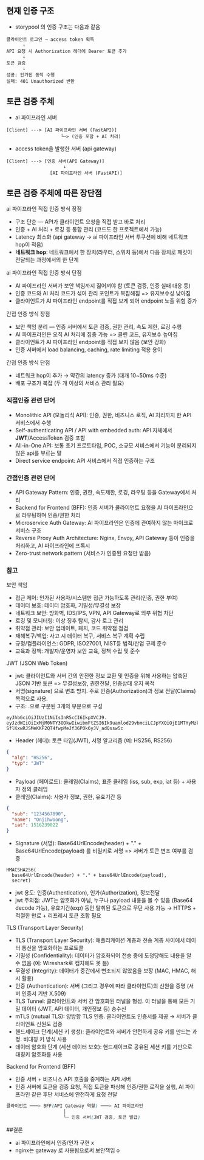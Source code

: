 ## 현재 인증 구조
- storypool 의 인증 구조는 다음과 같음
```
클라이언트 로그인 → access token 획득
      ↓
API 요청 시 Authorization 헤더에 Bearer 토큰 추가
      ↓
토큰 검증
      ↓
성공: 인가된 동작 수행
실패: 401 Unauthorized 반환
```

## 토큰 검증 주체
- ai 파이프라인 서버
```
[Client] ---> [AI 파이프라인 서버 (FastAPI)]
                    └─> (인증 포함 + AI 처리)
```
- access token을 발행한 서버 (api gateway)
```
[Client] ---> [인증 서버(API Gateway)]
                     ↓
                [AI 파이프라인 서버 (FastAPI)]
```

## 토큰 검증 주체에 따른 장단점
ai 파이프라인 직접 인증 방식 장점
- 구조 단순 — API가 클라이언트 요청을 직접 받고 바로 처리
- 인증 + AI 처리 + 로깅 등 통합 관리 (코드도 한 프로젝트에서 가능)
- Latency 최소화 (api gateway -> ai 파이프라인 서버 투쿠션에 비해 네트워크 hop이 적음)
- **네트워크 hop**: 네트워크에서 한 장치(라우터, 스위치 등)에서 다음 장치로 패킷이 전달되는 과정에서의 한 단계

ai 파이프라인 직접 인증 방식 단점
- AI 파이프라인 서버가 보안 책임까지 짊어져야 함 (토큰 검증, 인증 실패 대응 등)
- 인증 코드와 AI 처리 코드가 섞여 관리 포인트가 복잡해짐 => 유지보수성 낮아짐
- 클라이언트가 AI 파이프라인 endpoint를 직접 보게 되어 endpoint 노출 위험 증가

간접 인증 방식 장점
- 보안 책임 분리 — 인증 서버에서 토큰 검증, 권한 관리, 속도 제한, 로깅 수행
- AI 파이프라인은 오직 AI 처리에 집중 가능 => 클린 코드, 유지보수 높아짐
- 클라이언트가 AI 파이프라인 endpoint를 직접 보지 않음 (보안 강화)
- 인증 서버에서 load balancing, caching, rate limiting 적용 용이

간접 인증 방식 단점
- 네트워크 hop이 추가 → 약간의 latency 증가 (대개 10~50ms 수준)
- 배포 구조가 복잡 (두 개 이상의 서비스 관리 필요)

### 직접인증 관련 단어
- Monolithic API (모놀리식 API): 인증, 권한, 비즈니스 로직, AI 처리까지 한 API 서비스에서 수행
- Self-authenticating API / API with embedded auth: API 자체에서 **JWT**/AccessToken 검증 포함
- All-in-One API: 보통 초기 프로토타입, POC, 소규모 서비스에서 기능이 분리되지 않은 api를 부르는 말
- Direct service endpoint: API 서비스에서 직접 인증하는 구조

### 간접인증 관련 단어
- API Gateway Pattern: 인증, 권한, 속도제한, 로깅, 라우팅 등을 Gateway에서 처리
- Backend for Frontend (BFF): 인증 서버가 클라이언트 요청을 AI 파이프라인으로 라우팅하며 인증/권한 처리
- Microservice Auth Gateway: AI 파이프라인은 인증에 관여하지 않는 마이크로서비스 구조
- Reverse Proxy Auth Architecture: Nginx, Envoy, API Gateway 등이 인증을 처리하고, AI 파이프라인에 프록시
- Zero-trust network pattern (서비스가 인증된 요청만 받음)

### 참고
보안 책임
- 접근 제어: 인가된 사용자/시스템만 접근 가능하도록 관리(인증, 권한 부여)
- 데이터 보호: 데이터 암호화, 기밀성/무결성 보장
- 네트워크 보안: 방화벽, IDS/IPS, VPN, API Gateway로 외부 위협 차단
- 로깅 및 모니터링: 이상 징후 탐지, 감사 로그 관리
- 취약점 관리: 보안 업데이트, 패치, 코드 취약점 점검
- 재해복구/백업: 사고 시 데이터 복구, 서비스 복구 계획 수립
- 규정/컴플라이언스: GDPR, ISO27001, NIST등 법적/산업 규제 준수
- 교육과 정책: 개발자/운영자 보안 교육, 정책 수립 및 준수

JWT (JSON Web Token)
- jwt: 클라이언트와 서버 간의 안전한 정보 교환 및 인증을 위해 사용하는 압축된 JSON 기반 토큰 => 무결성보장, 권한전달, 인증상태 유지 목적
- 서명(signature) 으로 변조 방지. 주로 인증(Authorization)과 정보 전달(Claims) 목적으로 사용.
- 구조: .으로 구분된 3개의 부분으로 구성
```
eyJhbGciOiJIUzI1NiIsInR5cCI6IkpXVCJ9. 
eyJzdWIiOiIxMjM0NTY3ODkwIiwibmFtZSI6Ik9uamlod29vbmciLCJpYXQiOjE1MTYyMzkwMjJ9. 
SflKxwRJSMeKKF2QT4fwpMeJf36POk6yJV_adQssw5c
```
- Header (헤더): 토큰 타입(JWT), 서명 알고리즘 (예: HS256, RS256)
```json
{
  "alg": "HS256",
  "typ": "JWT"
}
```
- Payload (페이로드): 클레임(Claims), 표준 클레임 (iss, sub, exp, iat 등) + 사용자 정의 클레임
- 클레임(Claims): 사용자 정보, 권한, 유효기간 등
```json
{
  "sub": "1234567890",
  "name": "Onjihwoong",
  "iat": 1516239022
}
```
- Signature (서명): Base64UrlEncode(header) + "." + Base64UrlEncode(payload) 를 비밀키로 서명 => 서버가 토큰 변조 여부를 검증
```
HMACSHA256(
  base64UrlEncode(header) + "." + base64UrlEncode(payload),
  secret)
```
- jwt 용도: 인증(Authentication), 인가(Authorization), 정보전달
- jwt 주의점: JWT는 암호화가 아님, 누구나 payload 내용을 볼 수 있음 (Base64 decode 가능), 유효기간(exp) 동안 탈취된 토큰으로 무단 사용 가능 → HTTPS + 적절한 만료 + 리프레시 토큰 조합 필요

TLS (Transport Layer Security)
- TLS (Transport Layer Security): 애플리케이션 계층과 전송 계층 사이에서 데이터 통신을 암호화하는 프로토콜
- 기밀성 (Confidentiality): 데이터가 암호화되어 전송 중에 도청당해도 내용을 알 수 없음 (예: Wireshark로 캡처해도 못 봄)
- 무결성 (Integrity): 데이터가 중간에서 변조되지 않았음을 보장 (MAC, HMAC, 해시 활용)
- 인증 (Authentication): 서버 (그리고 경우에 따라 클라이언트)의 신원을 증명 (서버 인증서 기반 X.509)
- TLS Tunnel: 클라이언트와 서버 간 암호화된 터널을 형성. 이 터널을 통해 모든 기밀 데이터 (JWT, API 데이터, 개인정보 등) 송수신
- mTLS (mutual TLS): 양방향 TLS 인증. 클라이언트도 인증서를 제공 → 서버가 클라이언트 신원도 검증
- 핸드셰이크 단계(세션 키 생성): 클라이언트와 서버가 안전하게 공유 키를 만드는 과정. 비대칭 키 방식 사용
- 데이터 암호화 단계 (세션 데이터 보호): 핸드셰이크로 공유된 세션 키를 기반으로 대칭키 암호화를 사용

Backend for Frontend (BFF)
- 인증 서버 + 비즈니스 API 호출을 중계하는 API 서버
- 인증 서버에 토큰을 검증 요청, 직접 토큰을 파싱해 인증/권한 로직을 실행, AI 파이프라인 같은 후단 서비스에 안전하게 요청 전달
```scss
클라이언트 ───> BFF(API Gateway 역할) ───> AI 파이프라인
                     │
                     └─ 인증 서버(JWT 검증, 토큰 발급)

```

##결론
- ai 파이프라인에서 인증/인가 구현 x
- nginx는 gateway 로 사용됨으로써 보안책임 o

